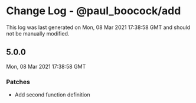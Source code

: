 # Change Log - @paul_boocock/add

This log was last generated on Mon, 08 Mar 2021 17:38:58 GMT and should not be manually modified.

## 5.0.0
Mon, 08 Mar 2021 17:38:58 GMT

### Patches

- Add second function definition

